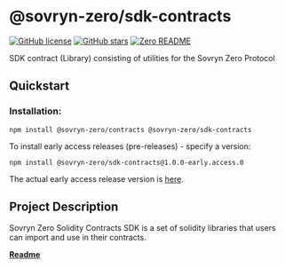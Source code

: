 # @sovryn-zero/sdk-contracts  

[![GitHub license](https://img.shields.io/github/license/DistributedCollective/zero)](/LICENSE)
[![GitHub stars](https://img.shields.io/github/stars/DistributedCollective/zero)](https://github.com/DistributedCollective/zero/stargazers)
[![Zero README](https://img.shields.io/badge/readme-gray?style=flat&logo=ZeroMQ&logoColor=green&link=/README.md)](/README.md)  

  SDK contract (Library) consisting of utilities for the Sovryn Zero Protocol

## Quickstart
### Installation:

  ```shell 
  npm install @sovryn-zero/contracts @sovryn-zero/sdk-contracts
  ```

  To install early access releases (pre-releases) - specify a version:   
  ```
  npm install @sovryn-zero/sdk-contracts@1.0.0-early.access.0
  ```  

  The actual early access release version is [here](https://github.com/DistributedCollective/zero/blob/sdk-early-access/packages/sdk-contracts/package.json#L3).  

## Project Description
  Sovryn Zero Solidity Contracts SDK is a set of solidity libraries that users can import and use in their contracts.  

  [**Readme**](https://github.com/DistributedCollective/zero/blob/sdk-early-access/packages/sdk-contracts/README.md)